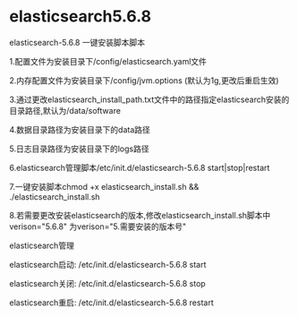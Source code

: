 # elasticsearch5.6.8
elasticsearch-5.6.8 一键安装脚本脚本

1.配置文件为安装目录下/config/elasticsearch.yaml文件

2.内存配置文件为安装目录下/config/jvm.options (默认为1g,更改后重启生效)

3.通过更改elasticsearch_install_path.txt文件中的路径指定elasticsearch安装的目录路径,默认为/data/software

4.数据目录路径为安装目录下的data路径

5.日志目录路径为安装目录下的logs路径

6.elasticsearch管理脚本/etc/init.d/elasticsearch-5.6.8  start|stop|restart

7.一键安装脚本chmod +x elasticsearch_install.sh && ./elasticsearch_install.sh

8.若需要更改安装elasticsearch的版本,修改elasticsearch_install.sh脚本中verison="5.6.8" 为verison="5.需要安装的版本号"

elasticsearch管理

elasticsearch启动: /etc/init.d/elasticsearch-5.6.8  start

elasticsearch关闭: /etc/init.d/elasticsearch-5.6.8  stop

elasticsearch重启: /etc/init.d/elasticsearch-5.6.8  restart
